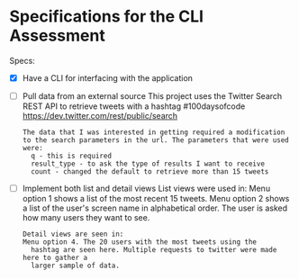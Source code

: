 # Specifications for the CLI Assessment

Specs:
- [x] Have a CLI for interfacing with the application
- [ ] Pull data from an external source
      This project uses the Twitter Search REST API to retrieve tweets with a
      hashtag #100daysofcode https://dev.twitter.com/rest/public/search

      The data that I was interested in getting required a modification to the search parameters in the url. The parameters that were used were:
        q - this is required
        result_type - to ask the type of results I want to receive
        count - changed the default to retrieve more than 15 tweets


- [ ] Implement both list and detail views
      List views were used in:
      Menu option 1 shows a list of the most recent 15 tweets.
      Menu option 2 shows a list of the user's screen name in alphabetical order.
        The user is asked how many users they want to see.

      Detail views are seen in:
      Menu option 4. The 20 users with the most tweets using the
        hashtag are seen here. Multiple requests to twitter were made here to gather a
        larger sample of data.
